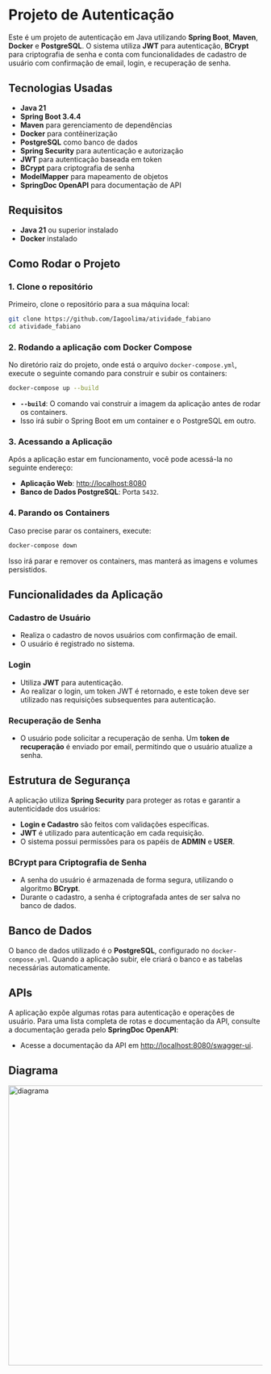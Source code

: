 
# Projeto de Autenticação

Este é um projeto de autenticação em Java utilizando **Spring Boot**, **Maven**, **Docker** e **PostgreSQL**. O sistema utiliza **JWT** para autenticação, **BCrypt** para criptografia de senha e conta com funcionalidades de cadastro de usuário com confirmação de email, login, e recuperação de senha.

## Tecnologias Usadas

- **Java 21**
- **Spring Boot 3.4.4**
- **Maven** para gerenciamento de dependências
- **Docker** para contêinerização
- **PostgreSQL** como banco de dados
- **Spring Security** para autenticação e autorização
- **JWT** para autenticação baseada em token
- **BCrypt** para criptografia de senha
- **ModelMapper** para mapeamento de objetos
- **SpringDoc OpenAPI** para documentação de API

## Requisitos

- **Java 21** ou superior instalado
- **Docker** instalado

## Como Rodar o Projeto

### 1. Clone o repositório

Primeiro, clone o repositório para a sua máquina local:

```bash
git clone https://github.com/Iagoolima/atividade_fabiano
cd atividade_fabiano
```

### 2. Rodando a aplicação com Docker Compose

No diretório raiz do projeto, onde está o arquivo `docker-compose.yml`, execute o seguinte comando para construir e subir os containers:

```bash
docker-compose up --build
```

- **`--build`**: O comando vai construir a imagem da aplicação antes de rodar os containers.
- Isso irá subir o Spring Boot em um container e o PostgreSQL em outro.

### 3. Acessando a Aplicação

Após a aplicação estar em funcionamento, você pode acessá-la no seguinte endereço:

- **Aplicação Web**: [http://localhost:8080](http://localhost:8080)
- **Banco de Dados PostgreSQL**: Porta `5432`.

### 4. Parando os Containers

Caso precise parar os containers, execute:

```bash
docker-compose down
```

Isso irá parar e remover os containers, mas manterá as imagens e volumes persistidos.

## Funcionalidades da Aplicação

### Cadastro de Usuário

- Realiza o cadastro de novos usuários com confirmação de email.
- O usuário é registrado no sistema.

### Login

- Utiliza **JWT** para autenticação.
- Ao realizar o login, um token JWT é retornado, e este token deve ser utilizado nas requisições subsequentes para autenticação.

### Recuperação de Senha

- O usuário pode solicitar a recuperação de senha. Um **token de recuperação** é enviado por email, permitindo que o usuário atualize a senha.

## Estrutura de Segurança

A aplicação utiliza **Spring Security** para proteger as rotas e garantir a autenticidade dos usuários:

- **Login e Cadastro** são feitos com validações específicas.
- **JWT** é utilizado para autenticação em cada requisição.
- O sistema possui permissões para os papéis de **ADMIN** e **USER**.

### BCrypt para Criptografia de Senha

- A senha do usuário é armazenada de forma segura, utilizando o algoritmo **BCrypt**.
- Durante o cadastro, a senha é criptografada antes de ser salva no banco de dados.

## Banco de Dados

O banco de dados utilizado é o **PostgreSQL**, configurado no `docker-compose.yml`. Quando a aplicação subir, ele criará o banco e as tabelas necessárias automaticamente.

## APIs

A aplicação expõe algumas rotas para autenticação e operações de usuário. Para uma lista completa de rotas e documentação da API, consulte a documentação gerada pelo **SpringDoc OpenAPI**:

- Acesse a documentação da API em [http://localhost:8080/swagger-ui](http://localhost:8080/swagger-ui).

## Diagrama

<img width="555" alt="diagrama" src="https://github.com/user-attachments/assets/776afdec-b097-4ec9-a18a-7445370c94b2" />

